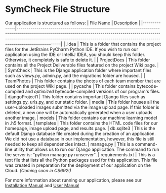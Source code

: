 # SymCheck File Structure
Our application is structured as follows:
| File Name   | Description                                                            |
|--------------|----------------------------------------------------------------------------------------------------------------------------------------------------------------------------------------------------------------------------------------------------------------|
| .idea | This is a folder that contains the project files for the JetBrains PyCharm Python IDE. If you wish to run our application using the IDE or IntelliJ IDEA, you should keep this folder. Otherwise, it completely is safe to delete it. |
| ProjectDocs      | This folder contains all the Project Deliverable files featured on the project Wiki page.                                                                                                                                                        |
| SymCheck     | This is the Django application folder where important files such as views.py, admin.py, and the migrations folder are housed.                                                                                                                                             |
| TeamPhotos   | This folder contains the photos of each team member that are used on the project Wiki page.                                                                                                                              |
| pycache | This folder contains bytecode-compiled and _optimized_ bytecode-compiled versions of our program's files.
| djangoProject1 | This folder contains important Django files such as settings.py, urls.py, and our static folder.
| media | This folder houses all the user-uploaded images submitted via the image upload page. If this folder is deleted, a new one will be automatically generated when a user uploads another image. 
| models | This folder contains our machine learning model in .h5 format.
| templates | This folder contains the HTML code files for our homepage, image upload page, and results page. 
| db.sqlite3 | This is the default Django database file created during the creation of an application. We did not use a database in our implementation, however, this file is still needed to keep all dependencies intact.
| manage.py | This is a command-line utility that allows us to run our Django application. The command to run the server is: "python manage.py runserver".
| requirements.txt | This is a text file that lists all the Python packages used for this application. This file was created in preparation for the deployment of our application on the Cloud. _(Coming soon in CS692!)_ 

For more information about running our application, please see our [Installation Manual](https://github.com/jazzymaya/HiddenAgility/blob/master/ProjectDocs/Sprint%204/HiddenAgilitySymCheck%20Installation%20Manual.pdf) and [User Manual](https://github.com/jazzymaya/HiddenAgility/blob/master/ProjectDocs/Sprint%204/SymCheck%20User%20Manual.pdf)
